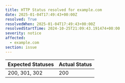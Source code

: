 ```yaml
---
title: HTTP Status resolved for example.com
date: 2025-01-04T17:49:43+00:00Z
resolved: True
resolvedWhen: 2025-01-04T17:49:43+00:00Z
resolvedStartTime: 2024-10-25T21:09:43.191474+00:00
severity: notice
affected:
  - example.com
section: issue
---
```


| Expected Statuses | Actual Status  |
|-------------------|----------------|
| 200, 301, 302 | 200 |
